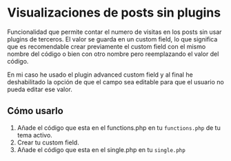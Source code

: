 # Visualizaciones de posts sin plugins

Funcionalidad que permite contar el numero de visitas en los posts sin usar plugins de terceros. El valor se guarda en un custom field, lo que significa que es recomendable crear previamente el custom field con el mismo nombre del código o bien con otro nombre pero reemplazando el valor del código. 

En mi caso he usado el plugin advanced custom field y al final he deshabilitado la opción de que el campo sea editable para que el usuario no pueda editar ese valor.

## Cómo usarlo

1. Añade el código que esta en el functions.php en tu `functions.php` de tu tema activo.
2. Crear tu custom field.
3. Añade el código que esta en el single.php en tu `single.php`
